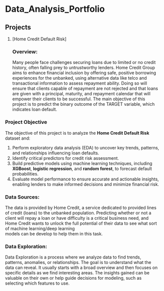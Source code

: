 # Data_Analysis_Portfolio
## Projects
1. [Home Credit Default Risk]
   ### Overview:
   Many people face challenges securing loans due to limited or no credit history, often falling prey to untrustworthy lenders. Home Credit Group aims to enhance financial 
   inclusion by offering safe, positive borrowing experiences for the unbanked, using alternative data like telco and transactional information to assess repayment ability.
   Doing so will ensure that clients capable of repayment are not rejected and that loans are given with a principal, maturity, and repayment calendar that will empower their 
   clients to be successful.
   The main objective of this project is to predict the binary outcome of the TARGET variable, which indicates loan default.

  ### Project Objective
  The objective of this project is to analyze the **Home Credit Default Risk** dataset and:
  1. Perform exploratory data analysis (EDA) to uncover key trends, patterns, and relationships influencing loan defaults.
  2. Identify critical predictors for credit risk assessment.
  3. Build predictive models using machine learning techniques, including **XGBoost**, **logistic regression**, and **random forest**, to forecast default probabilities.
  4. Evaluate model performance to ensure accurate and actionable insights, enabling lenders to make informed decisions and minimize financial risk.

   ### Data Sources:
   The data is provided by Home Credit, a service dedicated to provided lines of credit (loans) to the unbanked population. Predicting whether or not a client will repay a 
   loan or have difficulty is a critical business need, and Home Credit wants to unlock the full potential of their data to see what sort of machine learning/deep learning     
   models can be develop to help them in this task.

   ### Data Exploration:
   Data Exploration is a process where we analyze data to find trends, patterns, anomalies, or relationships. The goal is to understand what the data can reveal. It usually 
   starts with a broad overview and then focuses on specific details as we find interesting areas. The insights gained can be valuable on their own or help guide decisions 
   for modeling, such as selecting which features to use.
